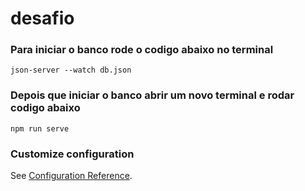 # desafio

### Para iniciar o banco rode o codigo abaixo no terminal
```
json-server --watch db.json
```

### Depois que iniciar o banco abrir um novo terminal e rodar codigo abaixo
```
npm run serve
```

### Customize configuration
See [Configuration Reference](https://cli.vuejs.org/config/).
